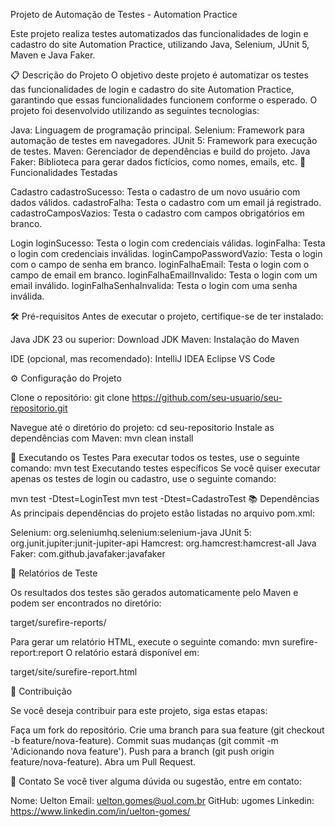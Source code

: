 Projeto de Automação de Testes - Automation Practice

Este projeto realiza testes automatizados das funcionalidades de login e cadastro do site Automation Practice, utilizando Java, Selenium, JUnit 5, Maven e Java Faker.

📋 Descrição do Projeto O objetivo deste projeto é automatizar os testes das funcionalidades de login e cadastro do site Automation Practice, garantindo que essas funcionalidades funcionem conforme o esperado. O projeto foi desenvolvido utilizando as seguintes tecnologias:

Java: Linguagem de programação principal. Selenium: Framework para automação de testes em navegadores. JUnit 5: Framework para execução de testes. Maven: Gerenciador de dependências e build do projeto. Java Faker: Biblioteca para gerar dados fictícios, como nomes, emails, etc. 🚀 Funcionalidades Testadas

Cadastro
cadastroSucesso: Testa o cadastro de um novo usuário com dados válidos. 
cadastroFalha: Testa o cadastro com um email já registrado. 
cadastroCamposVazios: Testa o cadastro com campos obrigatórios em branco.

Login
loginSucesso: Testa o login com credenciais válidas. 
loginFalha: Testa o login com credenciais inválidas. 
loginCampoPasswordVazio: Testa o login com o campo de senha em branco. 
loginFalhaEmail: Testa o login com o campo de email em branco. 
loginFalhaEmailInvalido: Testa o login com um email inválido. 
loginFalhaSenhaInvalida: Testa o login com uma senha inválida.

🛠️ Pré-requisitos Antes de executar o projeto, certifique-se de ter instalado:

Java JDK 23 ou superior: Download JDK Maven: Instalação do Maven

IDE (opcional, mas recomendado): IntelliJ IDEA Eclipse VS Code

⚙️ Configuração do Projeto

Clone o repositório: git clone https://github.com/seu-usuario/seu-repositorio.git

Navegue até o diretório do projeto: cd seu-repositorio Instale as dependências com Maven: mvn clean install

🏃 Executando os Testes Para executar todos os testes, use o seguinte comando: mvn test Executando testes específicos Se você quiser executar apenas os testes de login ou cadastro, use o seguinte comando:

mvn test -Dtest=LoginTest mvn test -Dtest=CadastroTest 📚 Dependências As principais dependências do projeto estão listadas no arquivo pom.xml:

Selenium: org.seleniumhq.selenium:selenium-java JUnit 5: org.junit.jupiter:junit-jupiter-api Hamcrest: org.hamcrest:hamcrest-all Java Faker: com.github.javafaker:javafaker

📝 Relatórios de Teste

Os resultados dos testes são gerados automaticamente pelo Maven e podem ser encontrados no diretório:

target/surefire-reports/

Para gerar um relatório HTML, execute o seguinte comando: mvn surefire-report:report O relatório estará disponível em:

target/site/surefire-report.html

🤝 Contribuição

Se você deseja contribuir para este projeto, siga estas etapas:

Faça um fork do repositório. Crie uma branch para sua feature (git checkout -b feature/nova-feature). Commit suas mudanças (git commit -m 'Adicionando nova feature'). Push para a branch (git push origin feature/nova-feature). Abra um Pull Request.

📧 Contato Se você tiver alguma dúvida ou sugestão, entre em contato:

Nome: Uelton Email: uelton.gomes@uol.com.br 
GitHub: ugomes
Linkedin: https://www.linkedin.com/in/uelton-gomes/
